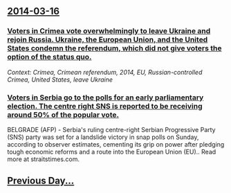 ## [2014-03-16](/news/2014/03/16/index.md)

### [Voters in Crimea vote overwhelmingly to leave Ukraine and rejoin Russia. Ukraine, the European Union, and the United States condemn the referendum, which did not give voters the option of the status quo. ](/news/2014/03/16/voters-in-crimea-vote-overwhelmingly-to-leave-ukraine-and-rejoin-russia-ukraine-the-european-union-and-the-united-states-condemn-the-refe.md)
_Context: Crimea, Crimean referendum, 2014, EU, Russian-controlled Crimea, United States, leave Ukraine_

### [Voters in Serbia go to the polls for an early  parliamentary election. The centre right SNS is reported to be receiving around 50% of the popular vote. ](/news/2014/03/16/voters-in-serbia-go-to-the-polls-for-an-early-parliamentary-election-the-centre-right-sns-is-reported-to-be-receiving-around-50-of-the-po.md)
BELGRADE (AFP) - Serbia&#039;s ruling centre-right Serbian Progressive Party (SNS) party was set for a landslide victory in snap polls on Sunday, according to observer estimates, cementing its grip on power after pledging tough economic reforms and a route into the European Union (EU).. Read more at straitstimes.com.

## [Previous Day...](/news/2014/03/15/index.md)

